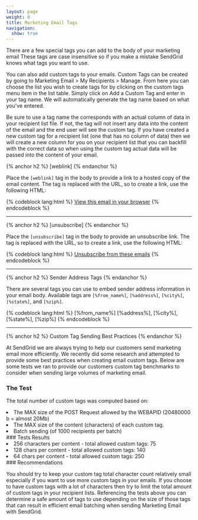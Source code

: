 ```yaml
---
layout: page
weight: 0
title: Marketing Email Tags
navigation:
  show: true
---
```


There are a few special tags you can add to the body of your marketing email These tags are case insensitive so if you make a mistake SendGrid knows what tags you want to use.

You can also add custom tags to your emails. Custom Tags can be created by going to Marketing Email \> My Recipients \> Manage. From here you can choose the list you wish to create tags for by clicking on the custom tags menu item in the list table. Simply click on Add a Custom Tag and enter in your tag name. We will automatically generate the tag name based on what you've entered.

Be sure to use a tag name the corresponds with an actual column of data in your recipient list file. If not, the tag will not insert any data into the content of the email and the end user will see the custom tag. If you have created a new custom tag for a recipient list (one that has no column of data) then we will create a new column for you on your recipient list that you can backfill with the correct data so when using the custom tag actual data will be passed into the content of your email.


{% anchor h2 %}
[weblink] 
{% endanchor %}

Place the `[weblink]` tag in the body to provide a link to a hosted copy of the email content. The tag is replaced with the URL, so to create a link, use the following HTML:



{% codeblock lang:html %}
<a href="[weblink]">View this email in your browser</a>
{% endcodeblock %}



* * * * *


{% anchor h2 %}
[unsubscribe] 
{% endanchor %}

Place the `[unsubscribe]` tag in the body to provide an unsubscribe link. The tag is replaced with the URL, so to create a link, use the following HTML:



{% codeblock lang:html %}
<a href="[unsubscribe]">Unsubscribe from these emails</a>
{% endcodeblock %}



* * * * *


{% anchor h2 %}
Sender Address Tags 
{% endanchor %}

There are several tags you can use to embed sender address information in your email body. Available tags are `[%from_name%]`, `[%address%]`, `[%city%]`, `[%state%]`, and `[%zip%]`.



{% codeblock lang:html %}
[%from_name%]
[%address%], [%city%], [%state%], [%zip%]
{% endcodeblock %}



* * * * *


{% anchor h2 %}
Custom Tag Sending Best Practices 
{% endanchor %}

At SendGrid we are always trying to help our customers send marketing email more efficiently. We recently did some research and attempted to provide some best practices when creating email custom tags. Below are some tests we ran to provide our customers custom tag benchmarks to consider when sending large volumes of marketing email.

### The Test

The total number of custom tags was computed based on:

<li>
The MAX size of the POST Request allowed by the WEBAPID (20480000 b = almost 20Mb)

</li>
<li>
The MAX size of the content (characters) of each custom tag.

</li>
<li>
Batch sending (of 1000 recipients per batch)

</li>
### Tests Results

<li>
256 characters per content - total allowed custom tags: 75

</li>
<li>
128 chars per content - total allowed custom tags: 140

</li>
<li>
64 chars per content - total allowed custom tags: 250

</li>
### Recommendations

You should try to keep your custom tag total character count relatively small especially if you want to use more custom tags in your emails. If you choose to have custom tags with a lot of characters then try to limit the total amount of custom tags in your recipient lists. Referencing the tests above you can determine a safe amount of tags to use depending on the size of those tags that can result in efficient email batching when sending Marketing Email with SendGrid.
